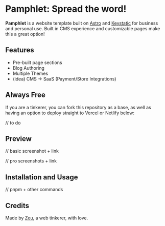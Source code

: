 # Pamphlet: Spread the word!

**Pamphlet** is a website template built on [Astro](https://astro.build) and
[Keystatic](https://keystatic.com) for business and personal use. Built in CMS experience
and customizable pages make this a great option!

## Features

- Pre-built page sections
- Blog Authoring
- Multiple Themes
- (idea) CMS -> SaaS (Payment/Store Integrations)

## Always Free

If you are a tinkerer, you can fork this repository as a base, as well as having an
option to deploy straight to Vercel or Netlify below:

// to do

## Preview

// basic screenshot + link

// pro screenshots + link

## Installation and Usage

// pnpm + other commands

## Credits

Made by [Zeu](https://zeu.dev), a web tinkerer, with love.
